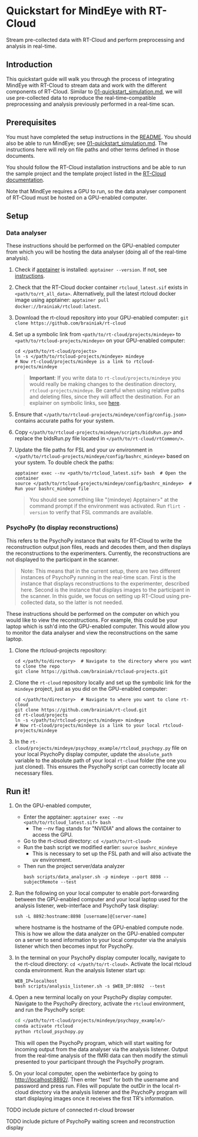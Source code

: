 # Quickstart for MindEye with RT-Cloud
Stream pre-collected data with RT-Cloud and perform preprocessing and analysis in real-time.

## Introduction
This quickstart guide will walk you through the process of integrating MindEye with RT-Cloud to stream data and work with the different components of RT-Cloud. Similar to [01-quickstart_simulation.md](01-quickstart_simulation.md), we will use pre-collected data to reproduce the real-time-compatible preprocessing and analysis previously performed in a real-time scan. 

## Prerequisites
You must have completed the setup instructions in the [README](../README.md). You should also be able to run MindEye; see [01-quickstart_simulation.md](01-quickstart_simulation.md). The instructions here will rely on file paths and other terms defined in those documents.

You should follow the RT-Cloud installation instructions and be able to run the sample project and the template project listed in the [RT-Cloud documentation](https://github.com/brainiak/rt-cloud/tree/master?tab=readme-ov-file#realtime-fmri-cloud-framework).

Note that MindEye requires a GPU to run, so the data analyser component of RT-Cloud must be hosted on a GPU-enabled computer. 

## Setup
### Data analyser
These instructions should be performed on the GPU-enabled computer from which you will be hosting the data analyser (doing all of the real-time analysis). 

1. Check if [apptainer](https://apptainer.org/) is installed: `apptainer --version`. If not, see [instructions](https://apptainer.org/docs/user/main/quick_start.html).
2. Check that the RT-Cloud docker container `rtcloud_latest.sif` exists in `<path/to/rt_all_data>`. Alternatively, pull the latest rtcloud docker image using apptainer: `apptainer pull docker://brainiak/rtcloud:latest`.
3. Download the rt-cloud repository into your GPU-enabled computer: `git clone https://github.com/brainiak/rt-cloud`
4. Set up a symbolic link from `<path/to/rt-cloud/projects/mindeye>` to `<path/to/rtcloud-projects/mindeye>` on your GPU-enabled computer: 
   ```
   cd </path/to/rt-cloud/projects>
   ln -s </path/to/rtcloud-projects/mindeye> mindeye
   # Now rt-cloud/projects/mindeye is a link to rtcloud-projects/mindeye
   ```
   > **Important**: If you write data to `rt-cloud/projects/mindeye` you would really be making changes to the destination directory, `rtcloud-projects/mindeye`. Be careful when using relative paths and deleting files, since they will affect the destination. For an explainer on symbolic links, see [here](https://www.freecodecamp.org/news/symlink-tutorial-in-linux-how-to-create-and-remove-a-symbolic-link/).
5. Ensure that `</path/to/rtcloud-projects/mindeye/config/config.json>` contains accurate paths for your system.
6. Copy `</path/to/rtcloud-projects/mindeye/scripts/bidsRun.py>` and replace the bidsRun.py file located in `</path/to/rt-cloud/rtCommon/>`.
7. Update the file paths for FSL and your uv environment in `</path/to/rtcloud-projects/mindeye/config/bashrc_mindeye>` based on your system. To double check the paths:

   ```
   apptainer exec --nv <path/to/rtcloud_latest.sif> bash  # Open the container
   source </path/to/rtcloud-projects/mindeye/config/bashrc_mindeye>  # Run your bashrc_mindeye file
   ```
   > You should see something like "(mindeye) Apptainer>" at the command prompt if the environment was activated. Run `flirt -version` to verify that FSL commands are available.

### PsychoPy (to display reconstructions)
This refers to the PsychoPy instance that waits for RT-Cloud to write the reconstruction output json files, reads and decodes them, and then displays the reconstructions to the experimenters. Currently, the reconstructions are not displayed to the participant in the scanner.

> Note: This means that in the current setup, there are two different instances of PsychoPy running in the real-time scan. First is the instance that displays reconstructions to the experimenter, described here. Second is the instance that displays images to the participant in the scanner. In this guide, we focus on setting up RT-Cloud using pre-collected data, so the latter is not needed. 

These instructions should be performed on the computer on which you would like to view the reconstructions. For example, this could be your laptop which is ssh'd into the GPU-enabled computer. This would allow you to monitor the data analyser and view the reconstructions on the same laptop.

1. Clone the rtcloud-projects repository: 
   ```
   cd </path/to/directory>  # Navigate to the directory where you want to clone the repo
   git clone https://github.com/brainiak/rtcloud-projects.git
   ```
2. Clone the `rt-cloud` repository locally and set up the symbolic link for the `mindeye` project, just as you did on the GPU-enabled computer:
   ```
   cd </path/to/directory>  # Navigate to where you want to clone rt-cloud
   git clone https://github.com/brainiak/rt-cloud.git
   cd rt-cloud/projects
   ln -s </path/to/rtcloud-projects/mindeye> mindeye
   # Now rt-cloud/projects/mindeye is a link to your local rtcloud-projects/mindeye
   ```
3. In the `rt-cloud/projects/mindeye/psychopy_example/rtcloud_psychopy.py` file on your local PsychoPy display computer, update the `absolute_path` variable to the absolute path of your local `rt-cloud` folder (the one you just cloned). This ensures the PsychoPy script can correctly locate all necessary files.

## Run it!
1) On the GPU-enabled computer,
   * Enter the apptainer: `apptainer exec --nv <path/to/rtcloud_latest.sif> bash`
      * The --nv flag stands for "NVIDIA" and allows the container to access the GPU.
   * Go to the rt-cloud directory: `cd </path/to/rt-cloud>`
   * Run the bash script we modified earlier: `source bashrc_mindeye`
      * This is necessary to set up the FSL path and will also activate the uv environment.
   * Then run the project server/data analyzer
     ```
     bash scripts/data_analyser.sh -p mindeye --port 8898 --subjectRemote --test
     ```
3) Run the following on your local computer to enable port-forwarding between the GPU-enabled computer and your local laptop
   used for the analysis listener, web-interface and PsychoPy task display:
   ```
   ssh -L 8892:hostname:8898 [username]@[server-name]
   ```
   where hostname is the hostname of the GPU-enabled compute node. This is how we allow the data analyzer on the GPU-enabled computer on a server to send information to your local computer via the analysis listener which then becomes input for PsychoPy.
4) In the terminal on your PsychoPy display computer locally, navigate to the rt-cloud directory: `cd </path/to/rt-cloud>`. Activate the local rtcloud conda environment. Run the analysis listener start up:
   ```
   WEB_IP=localhost
   bash scripts/analysis_listener.sh -s $WEB_IP:8892  --test
   ```
5) Open a new terminal locally on your PsychoPy display computer. Navigate to the PsychoPy directory, activate the `rtcloud` environment, and run the PsychoPy script:

   ```bash
   cd </path/to/rt-cloud/projects/mindeye/psychopy_example/>
   conda activate rtcloud
   python rtcloud_psychopy.py
   ```

   This will open the PsychoPy program, which will start waiting for incoming output from the data analyser via the analysis listener. Output from the real-time analysis of the fMRI data can then modify the stimuli presented to your participant through the PsychoPy program.

6) On your local computer, open the webinterface by going to [http://localhost:8892/](http://localhost:8892/). Then enter "test" for both the username and password and press run. Files will populate the outDir in the local rt-cloud directory via the analysis listener and the PsychoPy program will start displaying images once it receives the first TR's information.

TODO include picture of connected rt-cloud browser

TODO include picture of PsychoPy waiting screen and reconstruction display
